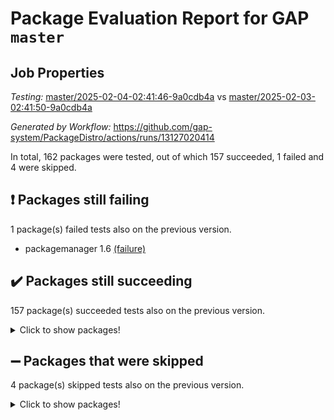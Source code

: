 # Package Evaluation Report for GAP `master`

## Job Properties

*Testing:* [master/2025-02-04-02:41:46-9a0cdb4a](https://github.com/gap-system/PackageDistro/blob/data/reports/master/2025-02-04-02:41:46-9a0cdb4a) vs [master/2025-02-03-02:41:50-9a0cdb4a](https://github.com/gap-system/PackageDistro/blob/data/reports/master/2025-02-03-02:41:50-9a0cdb4a)

*Generated by Workflow:* https://github.com/gap-system/PackageDistro/actions/runs/13127020414

In total, 162 packages were tested, out of which 157 succeeded, 1 failed and 4 were skipped.

## :exclamation: Packages still failing

1 package(s) failed tests also on the previous version.
- packagemanager 1.6 [(failure)](https://github.com/gap-system/PackageDistro/actions/runs/13127020414/job/36625518026)

## :heavy_check_mark: Packages still succeeding

157 package(s) succeeded tests also on the previous version.
<details><summary>Click to show packages!</summary>

- 4ti2interface 2024.11-01 [(success)](https://github.com/gap-system/PackageDistro/actions/runs/13127020414/job/36625487089)
- ace 5.6.2 [(success)](https://github.com/gap-system/PackageDistro/actions/runs/13127020414/job/36625491088)
- aclib 1.3.2 [(success)](https://github.com/gap-system/PackageDistro/actions/runs/13127020414/job/36625491785)
- agt 0.3.1 [(success)](https://github.com/gap-system/PackageDistro/actions/runs/13127020414/job/36625492520)
- alco 1.1.1 [(success)](https://github.com/gap-system/PackageDistro/actions/runs/13127020414/job/36625492875)
- alnuth 3.2.1 [(success)](https://github.com/gap-system/PackageDistro/actions/runs/13127020414/job/36625494402)
- anupq 3.3.1 [(success)](https://github.com/gap-system/PackageDistro/actions/runs/13127020414/job/36625496075)
- atlasrep 2.1.9 [(success)](https://github.com/gap-system/PackageDistro/actions/runs/13127020414/job/36625496414)
- autodoc 2023.06.19 [(success)](https://github.com/gap-system/PackageDistro/actions/runs/13127020414/job/36625496644)
- automata 1.16 [(success)](https://github.com/gap-system/PackageDistro/actions/runs/13127020414/job/36625496826)
- automgrp 1.3.3 [(success)](https://github.com/gap-system/PackageDistro/actions/runs/13127020414/job/36625497036)
- autpgrp 1.11 [(success)](https://github.com/gap-system/PackageDistro/actions/runs/13127020414/job/36625497264)
- cap 2025.01-01 [(success)](https://github.com/gap-system/PackageDistro/actions/runs/13127020414/job/36625497431)
- caratinterface 2.3.7 [(success)](https://github.com/gap-system/PackageDistro/actions/runs/13127020414/job/36625497688)
- cddinterface 2024.09.02 [(success)](https://github.com/gap-system/PackageDistro/actions/runs/13127020414/job/36625497891)
- circle 1.6.6 [(success)](https://github.com/gap-system/PackageDistro/actions/runs/13127020414/job/36625498103)
- classicpres 1.22 [(success)](https://github.com/gap-system/PackageDistro/actions/runs/13127020414/job/36625498285)
- cohomolo 1.6.11 [(success)](https://github.com/gap-system/PackageDistro/actions/runs/13127020414/job/36625498461)
- congruence 1.2.7 [(success)](https://github.com/gap-system/PackageDistro/actions/runs/13127020414/job/36625498692)
- corefreesub 0.6 [(success)](https://github.com/gap-system/PackageDistro/actions/runs/13127020414/job/36625498961)
- corelg 1.57 [(success)](https://github.com/gap-system/PackageDistro/actions/runs/13127020414/job/36625499152)
- crime 1.6 [(success)](https://github.com/gap-system/PackageDistro/actions/runs/13127020414/job/36625499432)
- crisp 1.4.6 [(success)](https://github.com/gap-system/PackageDistro/actions/runs/13127020414/job/36625499662)
- crypting 0.10.5 [(success)](https://github.com/gap-system/PackageDistro/actions/runs/13127020414/job/36625499881)
- cryst 4.1.27 [(success)](https://github.com/gap-system/PackageDistro/actions/runs/13127020414/job/36625500092)
- crystcat 1.1.10 [(success)](https://github.com/gap-system/PackageDistro/actions/runs/13127020414/job/36625500273)
- ctbllib 1.3.9 [(success)](https://github.com/gap-system/PackageDistro/actions/runs/13127020414/job/36625500472)
- cubefree 1.20 [(success)](https://github.com/gap-system/PackageDistro/actions/runs/13127020414/job/36625500675)
- curlinterface 2.4.0 [(success)](https://github.com/gap-system/PackageDistro/actions/runs/13127020414/job/36625500924)
- cvec 2.8.3 [(success)](https://github.com/gap-system/PackageDistro/actions/runs/13127020414/job/36625501171)
- datastructures 0.3.1 [(success)](https://github.com/gap-system/PackageDistro/actions/runs/13127020414/job/36625501355)
- deepthought 1.0.8 [(success)](https://github.com/gap-system/PackageDistro/actions/runs/13127020414/job/36625501567)
- design 1.8.2 [(success)](https://github.com/gap-system/PackageDistro/actions/runs/13127020414/job/36625502286)
- difsets 2.3.1 [(success)](https://github.com/gap-system/PackageDistro/actions/runs/13127020414/job/36625502557)
- digraphs 1.9.0 [(success)](https://github.com/gap-system/PackageDistro/actions/runs/13127020414/job/36625502797)
- edim 1.3.8 [(success)](https://github.com/gap-system/PackageDistro/actions/runs/13127020414/job/36625503000)
- example 4.4.0 [(success)](https://github.com/gap-system/PackageDistro/actions/runs/13127020414/job/36625503214)
- examplesforhomalg 2023.10-01 [(success)](https://github.com/gap-system/PackageDistro/actions/runs/13127020414/job/36625503384)
- factint 1.6.3 [(success)](https://github.com/gap-system/PackageDistro/actions/runs/13127020414/job/36625503568)
- ferret 1.0.14 [(success)](https://github.com/gap-system/PackageDistro/actions/runs/13127020414/job/36625503730)
- fga 1.5.0 [(success)](https://github.com/gap-system/PackageDistro/actions/runs/13127020414/job/36625504007)
- fining 1.5.6 [(success)](https://github.com/gap-system/PackageDistro/actions/runs/13127020414/job/36625504271)
- float 1.0.5 [(success)](https://github.com/gap-system/PackageDistro/actions/runs/13127020414/job/36625504462)
- format 1.4.4 [(success)](https://github.com/gap-system/PackageDistro/actions/runs/13127020414/job/36625504659)
- forms 1.2.12 [(success)](https://github.com/gap-system/PackageDistro/actions/runs/13127020414/job/36625504887)
- fplsa 1.2.6 [(success)](https://github.com/gap-system/PackageDistro/actions/runs/13127020414/job/36625505069)
- fr 2.4.13 [(success)](https://github.com/gap-system/PackageDistro/actions/runs/13127020414/job/36625505274)
- francy 2.0.3 [(success)](https://github.com/gap-system/PackageDistro/actions/runs/13127020414/job/36625505466)
- fwtree 1.3 [(success)](https://github.com/gap-system/PackageDistro/actions/runs/13127020414/job/36625505673)
- gapdoc 1.6.7 [(success)](https://github.com/gap-system/PackageDistro/actions/runs/13127020414/job/36625505904)
- gauss 2024.11-01 [(success)](https://github.com/gap-system/PackageDistro/actions/runs/13127020414/job/36625506120)
- gaussforhomalg 2024.08-01 [(success)](https://github.com/gap-system/PackageDistro/actions/runs/13127020414/job/36625506324)
- gbnp 1.1.0 [(success)](https://github.com/gap-system/PackageDistro/actions/runs/13127020414/job/36625506542)
- generalizedmorphismsforcap 2024.09-03 [(success)](https://github.com/gap-system/PackageDistro/actions/runs/13127020414/job/36625506713)
- genss 1.6.9 [(success)](https://github.com/gap-system/PackageDistro/actions/runs/13127020414/job/36625506891)
- gradedmodules 2024.12-01 [(success)](https://github.com/gap-system/PackageDistro/actions/runs/13127020414/job/36625507073)
- gradedringforhomalg 2024.07-01 [(success)](https://github.com/gap-system/PackageDistro/actions/runs/13127020414/job/36625507249)
- grape 4.9.2 [(success)](https://github.com/gap-system/PackageDistro/actions/runs/13127020414/job/36625507463)
- groupoids 1.76 [(success)](https://github.com/gap-system/PackageDistro/actions/runs/13127020414/job/36625507655)
- grpconst 2.6.5 [(success)](https://github.com/gap-system/PackageDistro/actions/runs/13127020414/job/36625507841)
- guarana 0.96.3 [(success)](https://github.com/gap-system/PackageDistro/actions/runs/13127020414/job/36625508054)
- guava 3.20 [(success)](https://github.com/gap-system/PackageDistro/actions/runs/13127020414/job/36625508250)
- hap 1.66 [(success)](https://github.com/gap-system/PackageDistro/actions/runs/13127020414/job/36625508436)
- hapcryst 0.1.15 [(success)](https://github.com/gap-system/PackageDistro/actions/runs/13127020414/job/36625508741)
- hecke 1.5.4 [(success)](https://github.com/gap-system/PackageDistro/actions/runs/13127020414/job/36625508926)
- help 4.0 [(success)](https://github.com/gap-system/PackageDistro/actions/runs/13127020414/job/36625509154)
- homalg 2024.01-01 [(success)](https://github.com/gap-system/PackageDistro/actions/runs/13127020414/job/36625509415)
- homalgtocas 2023.11-01 [(success)](https://github.com/gap-system/PackageDistro/actions/runs/13127020414/job/36625509629)
- idrel 2.48 [(success)](https://github.com/gap-system/PackageDistro/actions/runs/13127020414/job/36625509796)
- images 1.3.3 [(success)](https://github.com/gap-system/PackageDistro/actions/runs/13127020414/job/36625510079)
- intpic 0.4.0 [(success)](https://github.com/gap-system/PackageDistro/actions/runs/13127020414/job/36625510340)
- io 4.9.1 [(success)](https://github.com/gap-system/PackageDistro/actions/runs/13127020414/job/36625510577)
- io_forhomalg 2023.02-04 [(success)](https://github.com/gap-system/PackageDistro/actions/runs/13127020414/job/36625510873)
- irredsol 1.4.4 [(success)](https://github.com/gap-system/PackageDistro/actions/runs/13127020414/job/36625511139)
- json 2.2.2 [(success)](https://github.com/gap-system/PackageDistro/actions/runs/13127020414/job/36625511327)
- jupyterkernel 1.5.1 [(success)](https://github.com/gap-system/PackageDistro/actions/runs/13127020414/job/36625511528)
- jupyterviz 1.5.6 [(success)](https://github.com/gap-system/PackageDistro/actions/runs/13127020414/job/36625511689)
- kan 1.37 [(success)](https://github.com/gap-system/PackageDistro/actions/runs/13127020414/job/36625511905)
- kbmag 1.5.11 [(success)](https://github.com/gap-system/PackageDistro/actions/runs/13127020414/job/36625512103)
- laguna 3.9.7 [(success)](https://github.com/gap-system/PackageDistro/actions/runs/13127020414/job/36625512377)
- liealgdb 2.2.1 [(success)](https://github.com/gap-system/PackageDistro/actions/runs/13127020414/job/36625512606)
- liepring 2.9.1 [(success)](https://github.com/gap-system/PackageDistro/actions/runs/13127020414/job/36625512798)
- liering 2.4.2 [(success)](https://github.com/gap-system/PackageDistro/actions/runs/13127020414/job/36625512987)
- linearalgebraforcap 2024.10-01 [(success)](https://github.com/gap-system/PackageDistro/actions/runs/13127020414/job/36625513154)
- lins 0.9 [(success)](https://github.com/gap-system/PackageDistro/actions/runs/13127020414/job/36625513390)
- localizeringforhomalg 2023.10-01 [(success)](https://github.com/gap-system/PackageDistro/actions/runs/13127020414/job/36625513557)
- loops 3.4.4 [(success)](https://github.com/gap-system/PackageDistro/actions/runs/13127020414/job/36625513785)
- lpres 1.1.1 [(success)](https://github.com/gap-system/PackageDistro/actions/runs/13127020414/job/36625514015)
- majoranaalgebras 1.5.2 [(success)](https://github.com/gap-system/PackageDistro/actions/runs/13127020414/job/36625514218)
- mapclass 1.4.6 [(success)](https://github.com/gap-system/PackageDistro/actions/runs/13127020414/job/36625514434)
- matgrp 0.71 [(success)](https://github.com/gap-system/PackageDistro/actions/runs/13127020414/job/36625514633)
- matricesforhomalg 2024.11-02 [(success)](https://github.com/gap-system/PackageDistro/actions/runs/13127020414/job/36625514844)
- modisom 3.0.0 [(success)](https://github.com/gap-system/PackageDistro/actions/runs/13127020414/job/36625515064)
- modulepresentationsforcap 2024.09-02 [(success)](https://github.com/gap-system/PackageDistro/actions/runs/13127020414/job/36625515232)
- modules 2024.12-01 [(success)](https://github.com/gap-system/PackageDistro/actions/runs/13127020414/job/36625515488)
- monoidalcategories 2025.01-02 [(success)](https://github.com/gap-system/PackageDistro/actions/runs/13127020414/job/36625515689)
- nconvex 2024.12-01 [(success)](https://github.com/gap-system/PackageDistro/actions/runs/13127020414/job/36625515929)
- nilmat 1.4.2 [(success)](https://github.com/gap-system/PackageDistro/actions/runs/13127020414/job/36625516164)
- nock 1.5 [(success)](https://github.com/gap-system/PackageDistro/actions/runs/13127020414/job/36625516429)
- normalizinterface 1.3.7 [(success)](https://github.com/gap-system/PackageDistro/actions/runs/13127020414/job/36625516650)
- nq 2.5.11 [(success)](https://github.com/gap-system/PackageDistro/actions/runs/13127020414/job/36625516855)
- numericalsgps 1.4.0 [(success)](https://github.com/gap-system/PackageDistro/actions/runs/13127020414/job/36625517044)
- openmath 11.5.3 [(success)](https://github.com/gap-system/PackageDistro/actions/runs/13127020414/job/36625517290)
- orb 5.0.0 [(success)](https://github.com/gap-system/PackageDistro/actions/runs/13127020414/job/36625517807)
- patternclass 2.4.5 [(success)](https://github.com/gap-system/PackageDistro/actions/runs/13127020414/job/36625518220)
- permut 2.0.5 [(success)](https://github.com/gap-system/PackageDistro/actions/runs/13127020414/job/36625518416)
- polenta 1.3.10 [(success)](https://github.com/gap-system/PackageDistro/actions/runs/13127020414/job/36625518642)
- polymaking 0.8.7 [(success)](https://github.com/gap-system/PackageDistro/actions/runs/13127020414/job/36625518846)
- primgrp 3.4.4 [(success)](https://github.com/gap-system/PackageDistro/actions/runs/13127020414/job/36625519099)
- profiling 2.6.0 [(success)](https://github.com/gap-system/PackageDistro/actions/runs/13127020414/job/36625519375)
- qdistrnd 0.9.5 [(success)](https://github.com/gap-system/PackageDistro/actions/runs/13127020414/job/36625519761)
- qpa 1.35 [(success)](https://github.com/gap-system/PackageDistro/actions/runs/13127020414/job/36625520346)
- quagroup 1.8.4 [(success)](https://github.com/gap-system/PackageDistro/actions/runs/13127020414/job/36625520789)
- radiroot 2.9 [(success)](https://github.com/gap-system/PackageDistro/actions/runs/13127020414/job/36625521075)
- rcwa 4.7.1 [(success)](https://github.com/gap-system/PackageDistro/actions/runs/13127020414/job/36625521299)
- rds 1.8 [(success)](https://github.com/gap-system/PackageDistro/actions/runs/13127020414/job/36625521490)
- recog 1.4.4 [(success)](https://github.com/gap-system/PackageDistro/actions/runs/13127020414/job/36625521726)
- repndecomp 1.3.0 [(success)](https://github.com/gap-system/PackageDistro/actions/runs/13127020414/job/36625522073)
- repsn 3.1.2 [(success)](https://github.com/gap-system/PackageDistro/actions/runs/13127020414/job/36625522279)
- resclasses 4.7.3 [(success)](https://github.com/gap-system/PackageDistro/actions/runs/13127020414/job/36625522603)
- ringsforhomalg 2024.11-02 [(success)](https://github.com/gap-system/PackageDistro/actions/runs/13127020414/job/36625522827)
- sco 2023.08-01 [(success)](https://github.com/gap-system/PackageDistro/actions/runs/13127020414/job/36625523036)
- scscp 2.4.3 [(success)](https://github.com/gap-system/PackageDistro/actions/runs/13127020414/job/36625523246)
- semigroups 5.4.0 [(success)](https://github.com/gap-system/PackageDistro/actions/runs/13127020414/job/36625523470)
- sglppow 2.4 [(success)](https://github.com/gap-system/PackageDistro/actions/runs/13127020414/job/36625523733)
- sgpviz 0.999.6 [(success)](https://github.com/gap-system/PackageDistro/actions/runs/13127020414/job/36625523974)
- simpcomp 2.1.14 [(success)](https://github.com/gap-system/PackageDistro/actions/runs/13127020414/job/36625524164)
- singular 2024.06.03 [(success)](https://github.com/gap-system/PackageDistro/actions/runs/13127020414/job/36625524349)
- sl2reps 1.1 [(success)](https://github.com/gap-system/PackageDistro/actions/runs/13127020414/job/36625524566)
- sla 1.6.2 [(success)](https://github.com/gap-system/PackageDistro/actions/runs/13127020414/job/36625524750)
- smallantimagmas 0.3.0 [(success)](https://github.com/gap-system/PackageDistro/actions/runs/13127020414/job/36625524960)
- smallgrp 1.5.4 [(success)](https://github.com/gap-system/PackageDistro/actions/runs/13127020414/job/36625525181)
- smallsemi 0.7.1 [(success)](https://github.com/gap-system/PackageDistro/actions/runs/13127020414/job/36625525441)
- sonata 2.9.6 [(success)](https://github.com/gap-system/PackageDistro/actions/runs/13127020414/job/36625525642)
- sophus 1.27 [(success)](https://github.com/gap-system/PackageDistro/actions/runs/13127020414/job/36625525880)
- sotgrps 1.3 [(success)](https://github.com/gap-system/PackageDistro/actions/runs/13127020414/job/36625526082)
- spinsym 1.5.2 [(success)](https://github.com/gap-system/PackageDistro/actions/runs/13127020414/job/36625526396)
- standardff 1.0 [(success)](https://github.com/gap-system/PackageDistro/actions/runs/13127020414/job/36625526587)
- symbcompcc 1.3.2 [(success)](https://github.com/gap-system/PackageDistro/actions/runs/13127020414/job/36625526804)
- thelma 1.3 [(success)](https://github.com/gap-system/PackageDistro/actions/runs/13127020414/job/36625527022)
- tomlib 1.2.11 [(success)](https://github.com/gap-system/PackageDistro/actions/runs/13127020414/job/36625527460)
- toolsforhomalg 2024.09-01 [(success)](https://github.com/gap-system/PackageDistro/actions/runs/13127020414/job/36625527673)
- toric 1.9.6 [(success)](https://github.com/gap-system/PackageDistro/actions/runs/13127020414/job/36625527896)
- transgrp 3.6.5 [(success)](https://github.com/gap-system/PackageDistro/actions/runs/13127020414/job/36625528054)
- typeset 1.2.2 [(success)](https://github.com/gap-system/PackageDistro/actions/runs/13127020414/job/36625528314)
- ugaly 4.1.3 [(success)](https://github.com/gap-system/PackageDistro/actions/runs/13127020414/job/36625528590)
- unipot 1.6 [(success)](https://github.com/gap-system/PackageDistro/actions/runs/13127020414/job/36625528814)
- unitlib 4.2.0 [(success)](https://github.com/gap-system/PackageDistro/actions/runs/13127020414/job/36625529016)
- utils 0.85 [(success)](https://github.com/gap-system/PackageDistro/actions/runs/13127020414/job/36625529258)
- uuid 0.7 [(success)](https://github.com/gap-system/PackageDistro/actions/runs/13127020414/job/36625529484)
- walrus 0.9991 [(success)](https://github.com/gap-system/PackageDistro/actions/runs/13127020414/job/36625529666)
- wedderga 4.10.5 [(success)](https://github.com/gap-system/PackageDistro/actions/runs/13127020414/job/36625529937)
- wpe 0.8 [(success)](https://github.com/gap-system/PackageDistro/actions/runs/13127020414/job/36625530125)
- xmod 2.92 [(success)](https://github.com/gap-system/PackageDistro/actions/runs/13127020414/job/36625530315)
- xmodalg 1.23 [(success)](https://github.com/gap-system/PackageDistro/actions/runs/13127020414/job/36625530553)
- yangbaxter 0.10.6 [(success)](https://github.com/gap-system/PackageDistro/actions/runs/13127020414/job/36625530786)
- zeromqinterface 0.16 [(success)](https://github.com/gap-system/PackageDistro/actions/runs/13127020414/job/36625530966)
</details>

## :heavy_minus_sign: Packages that were skipped

4 package(s) skipped tests also on the previous version.
<details><summary>Click to show packages!</summary>

- browse 1.8.21 [(skipped)](https://github.com/gap-system/PackageDistro/actions/runs/13127020414/job/36625154176)
- itc 1.5.1 [(skipped)](https://github.com/gap-system/PackageDistro/actions/runs/13127020414/job/36625154176)
- polycyclic 2.16 [(skipped)](https://github.com/gap-system/PackageDistro/actions/runs/13127020414/job/36625154176)
- xgap 4.32 [(skipped)](https://github.com/gap-system/PackageDistro/actions/runs/13127020414/job/36625154176)
</details>

